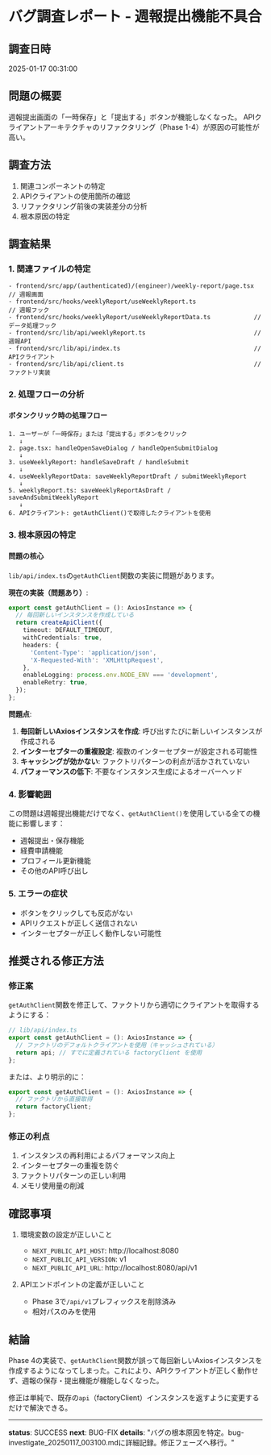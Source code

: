 # バグ調査レポート - 週報提出機能不具合

## 調査日時
2025-01-17 00:31:00

## 問題の概要
週報提出画面の「一時保存」と「提出する」ボタンが機能しなくなった。
APIクライアントアーキテクチャのリファクタリング（Phase 1-4）が原因の可能性が高い。

## 調査方法
1. 関連コンポーネントの特定
2. APIクライアントの使用箇所の確認
3. リファクタリング前後の実装差分の分析
4. 根本原因の特定

## 調査結果

### 1. 関連ファイルの特定
```
- frontend/src/app/(authenticated)/(engineer)/weekly-report/page.tsx  // 週報画面
- frontend/src/hooks/weeklyReport/useWeeklyReport.ts                 // 週報フック
- frontend/src/hooks/weeklyReport/useWeeklyReportData.ts            // データ処理フック
- frontend/src/lib/api/weeklyReport.ts                              // 週報API
- frontend/src/lib/api/index.ts                                     // APIクライアント
- frontend/src/lib/api/client.ts                                    // ファクトリ実装
```

### 2. 処理フローの分析

#### ボタンクリック時の処理フロー
```
1. ユーザーが「一時保存」または「提出する」ボタンをクリック
   ↓
2. page.tsx: handleOpenSaveDialog / handleOpenSubmitDialog
   ↓
3. useWeeklyReport: handleSaveDraft / handleSubmit
   ↓
4. useWeeklyReportData: saveWeeklyReportDraft / submitWeeklyReport
   ↓
5. weeklyReport.ts: saveWeeklyReportAsDraft / saveAndSubmitWeeklyReport
   ↓
6. APIクライアント: getAuthClient()で取得したクライアントを使用
```

### 3. 根本原因の特定

#### 問題の核心
`lib/api/index.ts`の`getAuthClient`関数の実装に問題があります。

**現在の実装（問題あり）**:
```typescript
export const getAuthClient = (): AxiosInstance => {
  // 毎回新しいインスタンスを作成している
  return createApiClient({
    timeout: DEFAULT_TIMEOUT,
    withCredentials: true,
    headers: {
      'Content-Type': 'application/json',
      'X-Requested-With': 'XMLHttpRequest',
    },
    enableLogging: process.env.NODE_ENV === 'development',
    enableRetry: true,
  });
};
```

**問題点**:
1. **毎回新しいAxiosインスタンスを作成**: 呼び出すたびに新しいインスタンスが作成される
2. **インターセプターの重複設定**: 複数のインターセプターが設定される可能性
3. **キャッシングが効かない**: ファクトリパターンの利点が活かされていない
4. **パフォーマンスの低下**: 不要なインスタンス生成によるオーバーヘッド

### 4. 影響範囲
この問題は週報提出機能だけでなく、`getAuthClient()`を使用している全ての機能に影響します：

- 週報提出・保存機能
- 経費申請機能
- プロフィール更新機能
- その他のAPI呼び出し

### 5. エラーの症状
- ボタンをクリックしても反応がない
- APIリクエストが正しく送信されない
- インターセプターが正しく動作しない可能性

## 推奨される修正方法

### 修正案
`getAuthClient`関数を修正して、ファクトリから適切にクライアントを取得するようにする：

```typescript
// lib/api/index.ts
export const getAuthClient = (): AxiosInstance => {
  // ファクトリのデフォルトクライアントを使用（キャッシュされている）
  return api; // すでに定義されている factoryClient を使用
};
```

または、より明示的に：

```typescript
export const getAuthClient = (): AxiosInstance => {
  // ファクトリから直接取得
  return factoryClient;
};
```

### 修正の利点
1. インスタンスの再利用によるパフォーマンス向上
2. インターセプターの重複を防ぐ
3. ファクトリパターンの正しい利用
4. メモリ使用量の削減

## 確認事項
1. 環境変数の設定が正しいこと
   - `NEXT_PUBLIC_API_HOST`: http://localhost:8080
   - `NEXT_PUBLIC_API_VERSION`: v1
   - `NEXT_PUBLIC_API_URL`: http://localhost:8080/api/v1

2. APIエンドポイントの定義が正しいこと
   - Phase 3で`/api/v1`プレフィックスを削除済み
   - 相対パスのみを使用

## 結論
Phase 4の実装で、`getAuthClient`関数が誤って毎回新しいAxiosインスタンスを作成するようになってしまった。これにより、APIクライアントが正しく動作せず、週報の保存・提出機能が機能しなくなった。

修正は単純で、既存の`api`（factoryClient）インスタンスを返すように変更するだけで解決できる。

---

**status**: SUCCESS
**next**: BUG-FIX
**details**: "バグの根本原因を特定。bug-investigate_20250117_003100.mdに詳細記録。修正フェーズへ移行。"